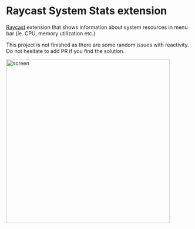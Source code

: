 # Raycast System Stats extension

[Raycast](https://www.raycast.com/) extension that shows information about system resources in menu bar (ie. CPU, memory utilization etc.)

This project is not finished as there are some random issues with reactivity. Do not hesitate to add PR if you find the solution.

<img width="445" alt="screen" src="https://github.com/bxxf/raycast-system-stats-extension/assets/43238984/0a05b6ae-2823-470f-9e0d-b81df0cb0fe4">
